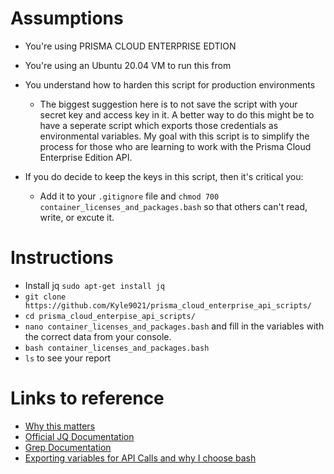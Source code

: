 # Assumptions

* You're using PRISMA CLOUD ENTERPRISE EDTION
* You're using an Ubuntu 20.04 VM to run this from
* You understand how to harden this script for production environments

  * The biggest suggestion here is to not save the script with your secret key and access key in it. A better way to do this might be to have a seperate script which exports those credentials as environmental variables. My goal with this script is to simplify the process for those who are learning to work with the Prisma Cloud Enterprise Edition API. 
  
* If you do decide to keep the keys in this script, then it's critical you:
  
   * Add it to your `.gitignore` file and `chmod 700 container_licenses_and_packages.bash` so that others can't read, write, or excute it. 

# Instructions

* Install jq `sudo apt-get install jq`
* `git clone https://github.com/Kyle9021/prisma_cloud_enterprise_api_scripts/`
* `cd prisma_cloud_enterpise_api_scripts/`
*  `nano container_licenses_and_packages.bash` and fill in the variables with the correct data from your console. 
*  `bash container_licenses_and_packages.bash`
*  `ls` to see your report

# Links to reference

* [Why this matters](https://www.softwareone.com/en/blog/all-articles/2020/11/24/oracle-java-licensing)
* [Official JQ Documentation](https://stedolan.github.io/jq/manual/)
* [Grep Documentation](https://www.gnu.org/software/grep/manual/grep.html)
* [Exporting variables for API Calls and why I choose bash](https://apiacademy.co/2019/10/devops-rest-api-execution-through-bash-shell-scripting/)
